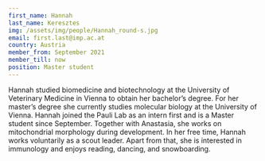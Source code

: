```yaml
---
first_name: Hannah
last_name: Keresztes
img: /assets/img/people/Hannah_round-s.jpg
email: first.last@imp.ac.at
country: Austria
member_from: September 2021
member_till: now
position: Master student
---
```

Hannah studied biomedicine and biotechnology at the University of Veterinary Medicine in Vienna to obtain her bachelor’s degree. For her master’s degree she currently studies molecular biology at the University of Vienna. Hannah joined the Pauli Lab as an intern first and is a Master student since September. Together with Anastasia, she works on mitochondrial morphology during development. In her free time, Hannah works voluntarily as a scout leader. Apart from that, she is interested in immunology and enjoys reading, dancing, and snowboarding. 
